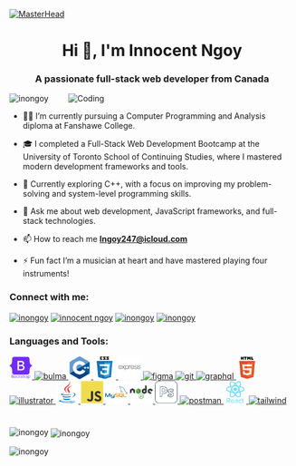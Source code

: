 [![MasterHead](https://user-images.githubusercontent.com/74038190/225813708-98b745f2-7d22-48cf-9150-083f1b00d6c9.gif)](https://github.com/Inongoy)
<h1 align="center">Hi 👋, I'm Innocent Ngoy</h1>
<h3 align="center">A passionate full-stack web developer from Canada</h3>

<img align="right" alt="Coding" width="400" src="https://user-images.githubusercontent.com/74038190/219923809-b86dc415-a0c2-4a38-bc88-ad6cf06395a8.gif">

<p align="left"> <img src="https://komarev.com/ghpvc/?username=inongoy&label=Profile%20views&color=0e75b6&style=flat" alt="inongoy" /> </p>

- 👨‍🎓 I’m currently pursuing a Computer Programming and Analysis diploma at Fanshawe College.
  
- 🎓 I completed a Full-Stack Web Development Bootcamp at the University of Toronto School of Continuing Studies, where I mastered modern development frameworks and tools.

- 🌱 Currently exploring C++, with a focus on improving my problem-solving and system-level programming skills.

- 💬 Ask me about web development, JavaScript frameworks, and full-stack technologies.

- 📫 How to reach me **Ingoy247@icloud.com**

- ⚡ Fun fact I’m a musician at heart and have mastered playing four instruments!

<h3 align="left">Connect with me:</h3>
<p align="left">
<a href="https://codepen.io/inongoy" target="blank"><img align="center" src="https://raw.githubusercontent.com/rahuldkjain/github-profile-readme-generator/master/src/images/icons/Social/codepen.svg" alt="inongoy" height="30" width="40" /></a>
<a href="https://linkedin.com/in/innocent ngoy" target="blank"><img align="center" src="https://raw.githubusercontent.com/rahuldkjain/github-profile-readme-generator/master/src/images/icons/Social/linked-in-alt.svg" alt="innocent ngoy" height="30" width="40" /></a>
<a href="https://stackoverflow.com/users/inongoy" target="blank"><img align="center" src="https://raw.githubusercontent.com/rahuldkjain/github-profile-readme-generator/master/src/images/icons/Social/stack-overflow.svg" alt="inongoy" height="30" width="40" /></a>
<a href="https://www.leetcode.com/inongoy" target="blank"><img align="center" src="https://raw.githubusercontent.com/rahuldkjain/github-profile-readme-generator/master/src/images/icons/Social/leet-code.svg" alt="inongoy" height="30" width="40" /></a>
</p>



<h3 align="left">Languages and Tools:</h3>
<p align="left"> <a href="https://getbootstrap.com" target="_blank" rel="noreferrer"> <img src="https://raw.githubusercontent.com/devicons/devicon/master/icons/bootstrap/bootstrap-plain-wordmark.svg" alt="bootstrap" width="40" height="40"/> </a> <a href="https://bulma.io/" target="_blank" rel="noreferrer"> <img src="https://raw.githubusercontent.com/gilbarbara/logos/804dc257b59e144eaca5bc6ffd16949752c6f789/logos/bulma.svg" alt="bulma" width="40" height="40"/> </a> <a href="https://www.w3schools.com/cpp/" target="_blank" rel="noreferrer"> <img src="https://raw.githubusercontent.com/devicons/devicon/master/icons/cplusplus/cplusplus-original.svg" alt="cplusplus" width="40" height="40"/> </a> <a href="https://www.w3schools.com/css/" target="_blank" rel="noreferrer"> <img src="https://raw.githubusercontent.com/devicons/devicon/master/icons/css3/css3-original-wordmark.svg" alt="css3" width="40" height="40"/> </a> <a href="https://expressjs.com" target="_blank" rel="noreferrer"> <img src="https://raw.githubusercontent.com/devicons/devicon/master/icons/express/express-original-wordmark.svg" alt="express" width="40" height="40"/> </a> <a href="https://www.figma.com/" target="_blank" rel="noreferrer"> <img src="https://www.vectorlogo.zone/logos/figma/figma-icon.svg" alt="figma" width="40" height="40"/> </a> <a href="https://git-scm.com/" target="_blank" rel="noreferrer"> <img src="https://www.vectorlogo.zone/logos/git-scm/git-scm-icon.svg" alt="git" width="40" height="40"/> </a> <a href="https://graphql.org" target="_blank" rel="noreferrer"> <img src="https://www.vectorlogo.zone/logos/graphql/graphql-icon.svg" alt="graphql" width="40" height="40"/> </a> <a href="https://www.w3.org/html/" target="_blank" rel="noreferrer"> <img src="https://raw.githubusercontent.com/devicons/devicon/master/icons/html5/html5-original-wordmark.svg" alt="html5" width="40" height="40"/> </a> <a href="https://www.adobe.com/in/products/illustrator.html" target="_blank" rel="noreferrer"> <img src="https://www.vectorlogo.zone/logos/adobe_illustrator/adobe_illustrator-icon.svg" alt="illustrator" width="40" height="40"/> </a> <a href="https://www.java.com" target="_blank" rel="noreferrer"> <img src="https://raw.githubusercontent.com/devicons/devicon/master/icons/java/java-original.svg" alt="java" width="40" height="40"/> </a> <a href="https://developer.mozilla.org/en-US/docs/Web/JavaScript" target="_blank" rel="noreferrer"> <img src="https://raw.githubusercontent.com/devicons/devicon/master/icons/javascript/javascript-original.svg" alt="javascript" width="40" height="40"/> </a> <a href="https://www.mysql.com/" target="_blank" rel="noreferrer"> <img src="https://raw.githubusercontent.com/devicons/devicon/master/icons/mysql/mysql-original-wordmark.svg" alt="mysql" width="40" height="40"/> </a> <a href="https://nodejs.org" target="_blank" rel="noreferrer"> <img src="https://raw.githubusercontent.com/devicons/devicon/master/icons/nodejs/nodejs-original-wordmark.svg" alt="nodejs" width="40" height="40"/> </a> <a href="https://www.photoshop.com/en" target="_blank" rel="noreferrer"> <img src="https://raw.githubusercontent.com/devicons/devicon/master/icons/photoshop/photoshop-line.svg" alt="photoshop" width="40" height="40"/> </a> <a href="https://postman.com" target="_blank" rel="noreferrer"> <img src="https://www.vectorlogo.zone/logos/getpostman/getpostman-icon.svg" alt="postman" width="40" height="40"/> </a> <a href="https://reactjs.org/" target="_blank" rel="noreferrer"> <img src="https://raw.githubusercontent.com/devicons/devicon/master/icons/react/react-original-wordmark.svg" alt="react" width="40" height="40"/> </a> <a href="https://tailwindcss.com/" target="_blank" rel="noreferrer"> <img src="https://www.vectorlogo.zone/logos/tailwindcss/tailwindcss-icon.svg" alt="tailwind" width="40" height="40"/> </a> </p>




#

<p><img align="left" src="https://github-readme-stats.vercel.app/api/top-langs?username=inongoy&show_icons=true&locale=en&layout=compact" alt="inongoy" /></p>

<p>&nbsp;<img align="center" src="https://github-readme-stats.vercel.app/api?username=inongoy&show_icons=true&locale=en" alt="inongoy" /></p>

<p><img align="center" src="https://github-readme-streak-stats.herokuapp.com/?user=inongoy&" alt="inongoy" /></p>
